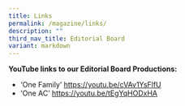 ```yaml
---
title: Links
permalink: /magazine/links/
description: ""
third_nav_title: Editorial Board
variant: markdown
---
```

**YouTube links to our Editorial Board Productions:**

<ul>
<li>‘One Family’ <a href="https://youtu.be/cVAv1YsFlfU">https://youtu.be/cVAv1YsFlfU</a></li>
<li>‘One AC’ <a href="https://youtu.be/tEgYqHODxHA">https://youtu.be/tEgYqHODxHA</a></li>
</ul>